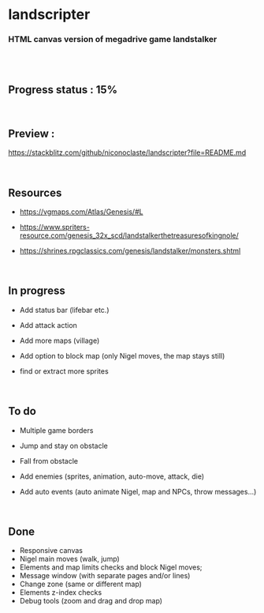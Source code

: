 # landscripter

### HTML canvas version of megadrive game landstalker

<br>
<br>

## Progress status : 15%

<br>

## Preview : 
https://stackblitz.com/github/niconoclaste/landscripter?file=README.md

<br>

## Resources
- https://vgmaps.com/Atlas/Genesis/#L

- https://www.spriters-resource.com/genesis_32x_scd/landstalkerthetreasuresofkingnole/

- https://shrines.rpgclassics.com/genesis/landstalker/monsters.shtml

<br>


## In progress

- Add status bar (lifebar etc.)

- Add attack action

- Add more maps (village)

- Add option to block map (only Nigel moves, the map stays still)

- find or extract more sprites
<br>


## To do
- Multiple game borders

- Jump and stay on obstacle

- Fall from obstacle

- Add enemies (sprites, animation, auto-move, attack, die)

- Add auto events (auto animate Nigel, map and NPCs, throw messages...)


<br>

## Done
- Responsive canvas
- Nigel main moves (walk, jump)
- Elements and map limits checks and block Nigel moves;
- Message window (with separate pages and/or lines)
- Change zone (same or different map)
- Elements z-index checks
- Debug tools (zoom and drag and drop map)
